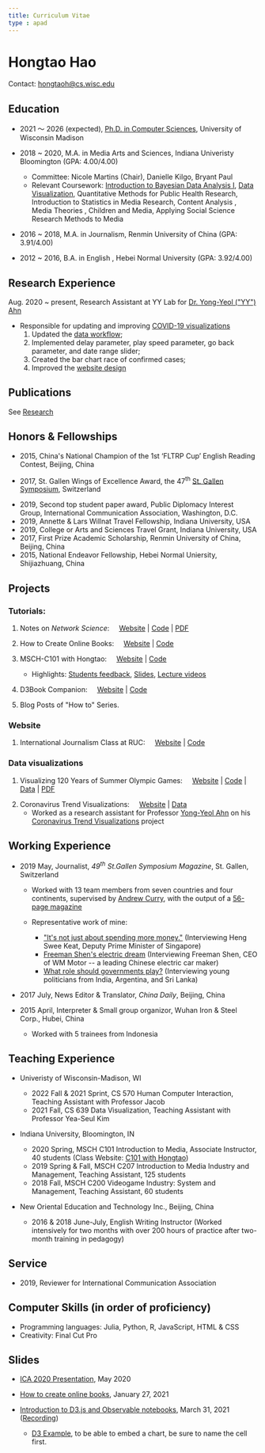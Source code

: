 ```yaml
---
title: Curriculum Vitae
type : apad
---
```

# Hongtao Hao
Contact: hongtaoh@cs.wisc.edu
<!-- Contact: [Email](/files/email.png) -->

## Education

- 2021 ～ 2026 (expected), [Ph.D. in Computer Sciences](https://www.cs.wisc.edu/), University of Wisconsin Madison

- 2018 ~ 2020, M.A. in Media Arts and Sciences, Indiana Univeristy Bloomington (GPA: 4.00/4.00)
   - Committee: Nicole Martins (Chair), Danielle Kilgo, Bryant Paul
   - Relevant Coursework: [Introduction to Bayesian Data Analysis I](https://jkkweb.sitehost.iu.edu/jkkteach/P533/), [Data Visualization](http://yyahn.com/dviz-course/), Quantitative Methods for Public Health Research, Introduction to Statistics in Media Research, Content Analysis , Media Theories , Children and Media, Applying Social Science Research Methods to Media

- 2016 ~ 2018, M.A. in Journalism, Renmin University of China (GPA: 3.91/4.00)
- 2012 ~ 2016, B.A. in English , Hebei Normal University (GPA: 3.92/4.00)

## Research Experience

Aug. 2020 ~ present, Research Assistant at YY Lab for [Dr. Yong-Yeol ("YY") Ahn](http://yongyeol.com/)
- Responsible for updating and improving [COVID-19 visualizations](https://yyahn.com/covid19-dashboard/)
  1. Updated the [data workflow](https://github.com/covid19-data/covid19-data);
  2. Implemented delay parameter, play speed parameter, go back parameter, and date range slider;
  3. Created the bar chart race of confirmed cases;
  4. Improved the [website design](https://github.com/covid19-data/covid19-dashboard)


## Publications

See [Research](/en/research)

<!-- ## Peer-Reviewed Conference Presentations
1. Hao, H. (May, 2020). *Cross-cultural comparisons of 'selfie-presentation': A content analysis*. Poster presented at the 70th Annual Conference of the International Communication Association, Converted from Australia to virtual due to COVID-19. 
    - [poster](https://hongtaoh.com/files/ICA_Poster_Actual_Size.pdf), [slides](https://hongtaoh.com/slides/ICA2020.html#1), [presentation video](https://player.vimeo.com/video/418504580), [GitHub repo](https://github.com/hongtaoh/ICA2020Poster)
2. Hao, H. (Nov., 2019). *Are Chinese selfies gender-stereotypical: A content analysis of selfies on Weibo*. Paper presented at the 105th Annual Conference of the National Communication Association, Baltimore, MD. 
3. Hao, H. (Nov., 2019). *Digital divide: Theoretical review and future research suggestions*. Paper presented at the 105th Annual Conference of the National Communication Association, Baltimore, MD. 
4. Hao, H. (May, 2019). *Global expansion of China’s media for soft power promotion*. Paper presented at the 69th Annual Conference of the International Communication Association, Washington, D.C. 
    - ***Second Top Student Paper***  -->

## Honors & Fellowships

- 2015, China's National Champion of the 1st ‘FLTRP Cup’ English Reading Contest, Beijing, China
<!--    - Ranked 1<sup>st</sup> among 200,000 undergraduate and graduate participants nationwide （[Results](https://heep.unipus.cn/news/xwnr.php?NewsID=3012), [School Report](http://www.hebtu.edu.cn/a/2015/12/14/20151214142833.html)) -->
- 2017, St. Gallen Wings of Excellence Award, the 47<sup>th</sup> [St. Gallen Symposium](https://www.symposium.org/), Switzerland
<!--   - One of 100 winners selected from nearly 1,000 contestants, representing 350 universities and 109 nationalities -->
- 2019, Second top student paper award, Public Diplomacy Interest Group, International Communication Association, Washington, D.C. 
- 2019, Annette & Lars Willnat Travel Fellowship, Indiana University, USA
- 2019, College or Arts and Sciences Travel Grant, Indiana University, USA
- 2017, First Prize Academic Scholarship, Renmin University of China, Beijing, China
- 2015, National Endeavor Fellowship, Hebei Normal Uniersity, Shijiazhuang, China

## Projects

### Tutorials:

1. Notes on *Network Science*: &nbsp; &nbsp; [Website](https://netsci.hongtaoh.com/) | [Code](https://github.com/hongtaoh/netsci-notes) | [PDF](https://netsci.hongtaoh.com/netsci.pdf)
<!--    - My notes while auditing Professor [Yong-Yeol Ahn](http://yongyeol.com/)’s online course of [*INFO I606 Network Science*](https://github.com/yy/netsci-course) -->

2. How to Create Online Books: &nbsp; &nbsp; [Website](https://onlinebook.hongtaoh.com/) | [Code](https://github.com/hongtaoh/onlinebook)

3. MSCH-C101 with Hongtao: &nbsp; &nbsp; [Website](https://c101.hongtaoh.com/) | [Code](https://github.com/hongtaoh/c101)
   <!-- - Class website for my students enrolled in *MSCH‑C100 Introduction to media* at IU, 2020 Spring. -->
   - Highlights: [Students feedback](https://c101.hongtaoh.com/feedback/), [Slides](https://c101.hongtaoh.com/slides/), [Lecture videos](https://c101.hongtaoh.com/videos/)

4. D3Book Companion:  &nbsp; &nbsp;  [Website](https://d3book.hongtaoh.com/) | [Code](https://github.com/hongtaoh/d3book)
   <!-- - A simple tutorial website to help beginners like me learn `D3.js`. It is a side product of my [40 Days of Learning D3 Challenge](https://observablehq.com/collection/@hongtaoh/45-days-of-learning-d3). -->

5. Blog Posts of "How to" Series. 

<!--   Representatives: -->
<!--    - [How to Understand `D3.js` Continuous Scales](/en/2020/09/07/d3-scales/)
   - [How to Build a Website Using Hugo](/en/2020/06/05/get-started-with-hugo/)
   - [How to Use Legacy Jupyterbook](/en/2020/07/25/legacy-jupyterbook/)
   - [How to Plot a Network's Degree Distribution](/en/2020/08/19/plot-degree-distribution-using-igraph/)
   - [How to Print Directory Trees on Mac](/en/2020/08/31/mac-directory-tree/)
   - [How to Make a Pull Request on GitHub](/en/2020/10/05/github-pull-request/)
   - [How to Embed an Observable Notebook](/en/2020/11/02/observable-hugo-embed/)
   - [How to Distinguish Between an `If` statement and a `While` loop](/en/2020/10/13/if-while/)
   - [How to Create Custom Blocks in Hugo](/en/2020/11/03/custom-blocks-hugo/)
   - [How to Use Different Fonts on Overleaf](/en/2020/11/13/overleaf-latex-fonts/) -->

<!-- 1. Notes on *Network Science*: &nbsp; &nbsp;[<i class="fa fa-globe" style="color: grey; font-size: 18pt"></i>](https://netsci.hongtaoh.com/), [<i class="fa fa-github" style="color: grey; font-size: 18pt"></i>](https://github.com/hongtaoh/netsci-notes), [<i class="fa fa-file" style="color: gray; font-size: 14pt"></i>](https://netsci.hongtaoh.com/netsci.pdf)

2. MSCH-C101 with Hongtao [<i class="fa fa-home" style="color: grey; font-size: 19pt"></i>](https://c101.hongtaoh.com/), [<i class="fa fa-github" style="color: grey; font-size: 19pt"></i>](https://github.com/hongtaoh/c101)
    - Highlights: [Students feedback](https://c101.hongtaoh.com/feedback/), [Slides](https://c101.hongtaoh.com/slides/), [Lecture videos](https://c101.hongtaoh.com/videos/)

3. D3book Companion [<i class="fa fa-home" style="color: grey; font-size: 19pt"></i>](https://d3book.hongtaoh.com/), [<i class="fa fa-github" style="color: grey; font-size: 19pt"></i>](https://github.com/hongtaoh/d3book)

4. Building Websites with Hugo [<i class="fa fa-home" style="color: grey; font-size: 19pt"></i>](https://hugo-tutorial.hongtaoh.com/), [<i class="fa fa-github" style="color: grey; font-size: 19pt"></i>](https://github.com/hongtaoh/hugo-tutorial)

5. Using Legacy Jupyterbook [<i class="fa fa-home" style="color: grey; font-size: 19pt"></i>](https://legacy-jupyterbook.hongtaoh.com/), [<i class="fa fa-github" style="color: grey; font-size: 19pt"></i>](https://github.com/hongtaoh/legacy-jupyterbook) -->

### Website
1. International Journalism Class at RUC:  &nbsp; &nbsp;  [Website](https://rucer.netlify.app/) | [Code](https://github.com/hongtaoh/guoxinban)
   <!-- - Class website for *International Journalism* taught at [Renmin University of China](https://en.wikipedia.org/wiki/Renmin_University_of_China) by Michael J. Jordan -->

<!-- ### Website

- International Journalism Class at RUC [<i class="fa fa-home" style="color: grey; font-size: 19pt"></i>](https://rucer.netlify.app/), [<i class="fa fa-github" style="color: grey; font-size: 19pt"></i>](https://github.com/hongtaoh/guoxinban)
 -->

### Data visualizations
1. Visualizing 120 Years of Summer Olympic Games: &nbsp; &nbsp; [Website](https://olymvis.hongtaoh.com/) | [Code](https://github.com/hongtaoh/olymvis) | [Data](https://github.com/hongtaoh/olymvis-data) | [PDF](https://raw.githubusercontent.com/hongtaoh/olymvis/master/static/tex-pdf/fang_hao_olymvis.pdf)
  <!--  - A team project together with [Chris Fang](https://www.linkedin.com/in/chriszihuifang) for Professor [Yong-Yeol Ahn](http://yongyeol.com/)’s [*INFO I590 Data Visualization*](https://yyahn.com/dviz-course/) in 2019 Fall -->

2. Coronavirus Trend Visualizations: &nbsp; &nbsp; [Website](https://yyahn.com/covid19-dashboard/) | [Data](https://github.com/covid19-data/covid19-data)
   - Worked as a research assistant for Professor [Yong-Yeol Ahn](http://yongyeol.com/) on his [Coronavirus Trend Visualizations](https://yyahn.com/covid19-dashboard/) project


<!-- ### Data visualizations

- Visualizing 120 Years of Summer Olympic Games [<i class="fa fa-home" style="color: grey; font-size: 19pt"></i>](https://olymvis.hongtaoh.com/), [<i class="fa fa-github" style="color: grey; font-size: 19pt"></i>](https://github.com/hongtaoh/olymvis), [<i class="fa fa-file" style="color: grey; font-size: 15pt"></i>](https://raw.githubusercontent.com/hongtaoh/olymvis/master/static/tex-pdf/fang_hao_olymvis.pdf)

- Bar Chart Race of Coronavirus Confirmed Cases [<i class="fa fa-home" style="color: grey; font-size: 19pt"></i>](https://yyahn.com/covid19-dashboard/racing.html), [<i class="fa fa-database" style="color: grey; font-size: 16pt"></i>](https://observablehq.com/@hongtaoh/bar-chart-race-of-coronavirus-confirmed-cases) -->

## Working Experience
- 2019 May, Journalist, *49<sup>th</sup> St.Gallen Symposium Magazine*, St. Gallen, Switzerland 
  - Worked with 13 team members from seven countries and four continents, supervised by [Andrew Curry](https://www.andrewcurry.com/), with the output of a [56-page magazine](/files/sgs-mgz-2019-long.pdf)
  - Representative work of mine:

    - ["It's not just about spending more money."](https://www.symposium.org/articles/its-not-just-about-spending-more-money) (Interviewing Heng Swee Keat, Deputy Prime Minister of Singapore)
    - [Freeman Shen's electric dream](https://www.symposium.org/articles/freeman-shens-electric-dream) (Interviewing Freeman Shen, CEO of WM Motor -- a leading Chinese electric car maker)
    - [What role should governments play?](https://www.symposium.org/articles/what-role-should-governments-play) (Interviewing young politicians from India, Argentina, and Sri Lanka)

- 2017 July, News Editor & Translator, *China Daily*, Beijing, China

- 2015 April, Interpreter & Small group organizor, Wuhan Iron & Steel Corp., Hubei, China 
   - Worked with 5 trainees from Indonesia

## Teaching Experience
- Univeristy of Wisconsin-Madison, WI
   - 2022 Fall & 2021 Sprint, CS 570 Human Computer Interaction, Teaching Assistant with Professor Jacob 
   - 2021 Fall, CS 639 Data Visualization, Teaching Assistant with Professor Yea-Seul Kim

- Indiana University, Bloomington, IN
   - 2020 Spring, MSCH C101 Introduction to Media, Associate Instructor, 40 students  (Class Website: [C101 with Hongtao](https://c101.hongtaoh.com/)) <!--for Professor Mike Conway-->
   - 2019 Spring & Fall, MSCH C207 Introduction to Media Industry and Management, Teaching Assistant, 125 students <!--for for Matt Pierce-->
   - 2018 Fall, MSCH C200 Videogame Industry: System and Management, Teaching Assistant, 60 students <!--for for Nathan Mishler-->

-  New Oriental Education and Technology Inc., Beijing, China
   - 2016 & 2018 June-July, English Writing Instructor (Worked intensively for two months with over 200 hours of practice after two-month training in pedagogy)

## Service
- 2019, Reviewer for International Communication Association

<!--
## Relevant Graduate Coursework
1. [Introduction to Bayesian Data Analysis I](https://jkkweb.sitehost.iu.edu/jkkteach/P533/) (Dr. John Kruschke)
2. [Data Visualization](http://yyahn.com/dviz-course/) (Dr. YY Ahn)
3. Quantitative Methods for Public Health Research (**A+**) (Dr. Dong-Chul Seo)
4. Introduction to Statistics in Media Research (**A+**) (Dr. Andrew Weaver)
5. Content Analysis (Dr. Danielle Kilgo)
6. Media Theories (Dr. Stephanie DeBore & Dr. Suzannah Comfort)
7. Children and Media (**A+**) (Dr. Nicole Martins)
8. Applying Social Science Research Methods to Media (Dr. Rob Potter) -->


## Computer Skills (in order of proficiency)

  - Programming languages: Julia, Python, R, JavaScript, HTML & CSS
  - Creativity: Final Cut Pro

## Slides

- [ICA 2020 Presentation](/slides/ICA2020.html), May 2020

- [How to create online books](https://onlinebook.hongtaoh.com/slides/onlinebook.html#1), January 27, 2021

- [Introduction to D3.js and Observable notebooks](/slides/d3.html), March 31, 2021 ([Recording](https://iu.mediaspace.kaltura.com/media/t/1_txlx5k1v))
  - [D3 Example](https://observablehq.com/@hongtaoh/d3-practice-2021-03-31), to be able to embed a chart, be sure to name the cell first. 


